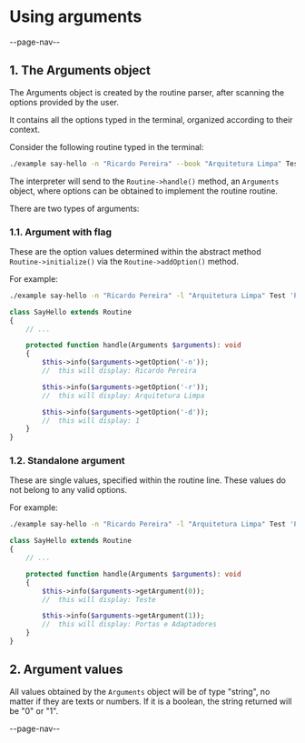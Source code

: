 # Using arguments

--page-nav--

## 1. The Arguments object

The Arguments object is created by the routine parser, after scanning the options provided by the user.

It contains all the options typed in the terminal, organized according to their context.

Consider the following routine typed in the terminal:

```bash
./example say-hello -n "Ricardo Pereira" --book "Arquitetura Limpa" Test 'Portas e Adaptadores' --dev
```

The interpreter will send to the `Routine->handle()` method, an `Arguments` object, where options can be obtained to implement the routine routine.

There are two types of arguments:

### 1.1. Argument with flag

These are the option values determined within the abstract method `Routine->initialize()` via the `Routine->addOption()` method.

For example:

```bash
./example say-hello -n "Ricardo Pereira" -l "Arquitetura Limpa" Test 'Portas e Adaptadores' -d
```

```php
class SayHello extends Routine
{
    // ...

    protected function handle(Arguments $arguments): void
    {
        $this->info($arguments->getOption('-n'));
        //  this will display: Ricardo Pereira

        $this->info($arguments->getOption('-r'));
        //  this will display: Arquitetura Limpa

        $this->info($arguments->getOption('-d'));
        //  this will display: 1
    }
}
```

### 1.2. Standalone argument

These are single values, specified within the routine line.
These values do not belong to any valid options.

For example:

```bash
./example say-hello -n "Ricardo Pereira" -l "Arquitetura Limpa" Test 'Portas e Adaptadores' -d
```

```php
class SayHello extends Routine
{
    // ...

    protected function handle(Arguments $arguments): void
    {
        $this->info($arguments->getArgument(0));
        //  this will display: Teste

        $this->info($arguments->getArgument(1));
        //  this will display: Portas e Adaptadores
    }
}
```

## 2. Argument values

All values obtained by the `Arguments` object will be of type "string", no matter if they are texts or numbers. If it is a boolean, the string returned will be "0" or "1".

--page-nav--
